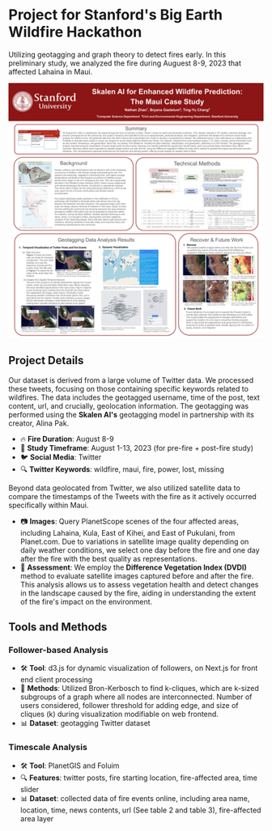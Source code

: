 # Project for Stanford's Big Earth Wildfire Hackathon

Utilizing geotagging and graph theory to detect fires early. In this preliminary study, we analyzed the fire during Auguest 8-9, 2023 that affected Lahaina in Maui.

![Big Earth Hackathon Poster](./public/Final%20Big%20Earth%20Hackathon%20Poster.png)

## Project Details

Our dataset is derived from a large volume of Twitter data. We processed these tweets, focusing on those containing specific keywords related to wildfires. The data includes the geotagged username, time of the post, text content, url, and crucially, geolocation information. The geotagging was performed using the **Skalen AI's** geotagging model in partnership with its creator, Alina Pak.

- 🔥 **Fire Duration**: August 8-9
- 📅 **Study Timeframe**: August 1-13, 2023 (for pre-fire + post-fire study)
- 🐦 **Social Media**: Twitter
- 🔍 **Twitter Keywords**: wildfire, maui, fire, power, lost, missing

Beyond data geolocated from Twitter, we also utilized satellite data to compare the timestamps of the Tweets with the fire as it actively occurred specifically within Maui.

- 📷 **Images**: Query PlanetScope scenes of the four affected areas, including Lahaina, Kula, East of Kihei, and East of Pukulani, from Planet.com. Due to variations in satellite image quality depending on daily weather conditions, we select one day before the fire and one day after the fire with the best quality as representations. 
- 🌱 **Assessment**: We employ the **Difference Vegetation Index (DVDI)** method to evaluate satellite images captured before and after the fire. This analysis allows us to assess vegetation health and detect changes in the landscape caused by the fire, aiding in understanding the extent of the fire's impact on the environment.

## Tools and Methods

### Follower-based Analysis

- 🛠️ **Tool**: d3.js for dynamic visualization of followers, on Next.js for front end client processing
- 🔬 **Methods**: Utilized Bron-Kerbosch to find k-cliques, which are k-sized subgroups of a graph where all nodes are interconnected. Number of users considered, follower threshold for adding edge, and size of cliques (k) during visualization modifiable on web frontend.
- 📊 **Dataset**: geotagging Twitter dataset

### Timescale Analysis

- 🛠️ **Tool**: PlanetGIS and Foluim
- 🔍 **Features**: twitter posts, fire starting location, fire-affected area, time slider
- 📊 **Dataset**: collected data of fire events online, including area name, location, time, news contents, url (See table 2 and table 3), fire-affected area layer
